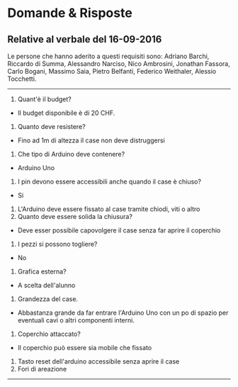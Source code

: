 # Domande & Risposte
## Relative al verbale del 16-09-2016
Le persone che hanno aderito a questi requisiti sono:
Adriano Barchi, Riccardo di Summa, Alessandro Narciso, Nico Ambrosini, Jonathan Fassora, Carlo Bogani, Massimo Saia, Pietro Belfanti, Federico Weithaler, Alessio Tocchetti.
___
1. Quant'è il budget?
  - Il budget disponibile è di 20 CHF.
1. Quanto deve resistere?
  - Fino ad 1m di altezza il case non deve distruggersi
1. Che tipo di Arduino deve contenere?
  - Arduino Uno
1. I pin devono essere accessibili anche quando il case è chiuso?
  - Si
1. L'Arduino deve essere fissato al case tramite chiodi, viti o altro
1. Quanto deve essere solida la chiusura?
  - Deve esser possibile capovolgere il case senza far aprire il coperchio
1. I pezzi si possono togliere?
  - No
1. Grafica esterna?
  - A scelta dell'alunno
1. Grandezza del case.
  - Abbastanza grande da far entrare l'Arduino Uno con un po di spazio per eventuali cavi o altri componenti interni.
1. Coperchio attaccato?
  - Il coperchio può essere sia mobile che fissato
1. Tasto reset dell'arduino accessibile senza aprire il case
1. Fori di areazione
___
